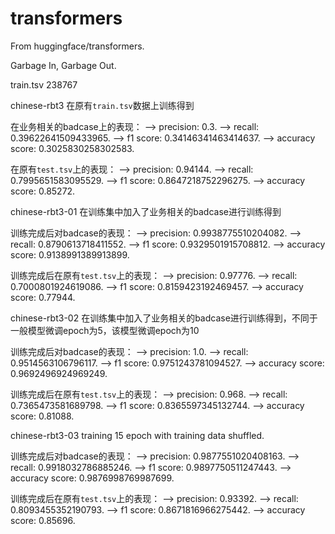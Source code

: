# transformers
From huggingface/transformers.

Garbage In, Garbage Out.

train.tsv 238767

chinese-rbt3
在原有`train.tsv`数据上训练得到

在业务相关的badcase上的表现：
--> precision: 0.3.
--> recall: 0.39622641509433965.
--> f1 score: 0.34146341463414637.
--> accuracy score: 0.3025830258302583.

在原有`test.tsv`上的表现：
--> precision: 0.94144.
--> recall: 0.7995651583095529.
--> f1 score: 0.8647218752296275.
--> accuracy score: 0.85272.

chinese-rbt3-01
在训练集中加入了业务相关的badcase进行训练得到

训练完成后对badcase的表现：
--> precision: 0.9938775510204082.
--> recall: 0.8790613718411552.
--> f1 score: 0.9329501915708812.
--> accuracy score: 0.9138991389913899.

训练完成后在原有`test.tsv`上的表现：
--> precision: 0.97776.
--> recall: 0.7000801924619086.
--> f1 score: 0.8159423192469457.
--> accuracy score: 0.77944.

chinese-rbt3-02
在训练集中加入了业务相关的badcase进行训练得到，不同于一般模型微调epoch为5，该模型微调epoch为10

训练完成后对badcase的表现：
--> precision: 1.0.
--> recall: 0.9514563106796117.
--> f1 score: 0.9751243781094527.
--> accuracy score: 0.9692496924969249.

训练完成后在原有`test.tsv`上的表现：
--> precision: 0.968.
--> recall: 0.7365473581689798.
--> f1 score: 0.8365597345132744.
--> accuracy score: 0.81088.

chinese-rbt3-03
training 15 epoch with training data shuffled.

训练完成后对badcase的表现：
--> precision: 0.9877551020408163.
--> recall: 0.9918032786885246.
--> f1 score: 0.9897750511247443.
--> accuracy score: 0.9876998769987699.

训练完成后在原有`test.tsv`上的表现：
--> precision: 0.93392.
--> recall: 0.8093455352190793.
--> f1 score: 0.8671816966275442.
--> accuracy score: 0.85696.